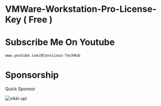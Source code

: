    # VMWare-Workstation-Pro-License-Key ( Free )


# Subscribe Me On Youtube 

	www.youtube.com/@Conscious-TechHub



# Sponsorship 

Quick Sponsor 

![vikki upi](https://github.com/Conscious-TechHub/VMWare-Workstation-Pro-License-Key/assets/154298522/91b2cefa-bb09-47ba-aae3-0bb305c5805e)


